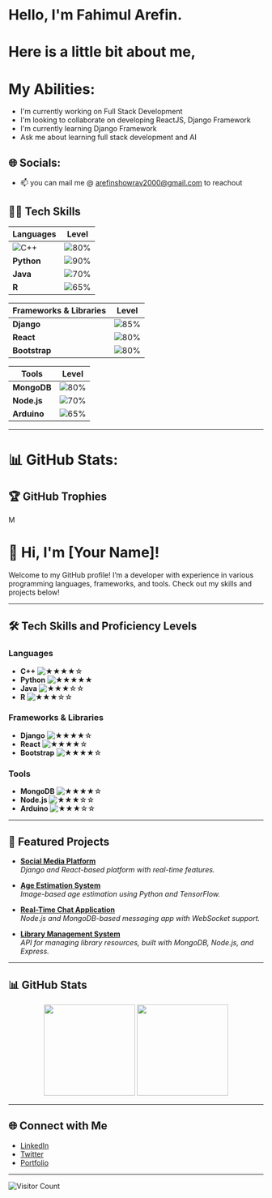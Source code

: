 



# Hello, I'm Fahimul Arefin. 
# Here is a little bit about me,
#  My Abilities:
* I'm currently working on Full Stack Development
* I'm looking to collaborate on developing ReactJS, Django Framework
* I'm currently learning Django Framework
* Ask me about learning full stack development and AI<br>


## 🌐 Socials:
- 📫 you can mail me @ arefinshowrav2000@gmail.com to reachout


## 👨‍💻 Tech Skills
| Languages   | Level                                   |
|-------------|----------------------------------------|
| ![C++](https://img.shields.io/badge/-C++-00599C?style=flat&logo=c%2B%2B&logoColor=white)    | ![80%](https://img.shields.io/badge/Level-80%25-brightgreen) |
| **Python**  | ![90%](https://img.shields.io/badge/Level-90%25-brightgreen) |
| **Java**    | ![70%](https://img.shields.io/badge/Level-70%25-yellowgreen) |
| **R**       | ![65%](https://img.shields.io/badge/Level-65%25-yellow)      |

| Frameworks & Libraries | Level                                   |
|------------------------|-----------------------------------------|
| **Django**             | ![85%](https://img.shields.io/badge/Level-85%25-brightgreen) |
| **React**              | ![80%](https://img.shields.io/badge/Level-80%25-brightgreen) |
| **Bootstrap**          | ![80%](https://img.shields.io/badge/Level-80%25-brightgreen) |

| Tools     | Level                                   |
|-----------|-----------------------------------------|
| **MongoDB** | ![80%](https://img.shields.io/badge/Level-80%25-brightgreen) |
| **Node.js** | ![70%](https://img.shields.io/badge/Level-70%25-yellowgreen) |
| **Arduino** | ![65%](https://img.shields.io/badge/Level-65%25-yellow)      |

---


# 📊 GitHub Stats:




## 🏆 GitHub Trophies
M




# 👋 Hi, I'm [Your Name]!

Welcome to my GitHub profile! I’m a developer with experience in various programming languages, frameworks, and tools. Check out my skills and projects below!

---

## 🛠️ Tech Skills and Proficiency Levels

### Languages

- **C++** ![★★★★☆](https://img.shields.io/badge/Level-★★★★☆-brightgreen)
- **Python** ![★★★★★](https://img.shields.io/badge/Level-★★★★★-brightgreen)
- **Java** ![★★★☆☆](https://img.shields.io/badge/Level-★★★☆☆-yellowgreen)
- **R** ![★★★☆☆](https://img.shields.io/badge/Level-★★★☆☆-yellowgreen)

### Frameworks & Libraries

- **Django** ![★★★★☆](https://img.shields.io/badge/Level-★★★★☆-brightgreen)
- **React** ![★★★★☆](https://img.shields.io/badge/Level-★★★★☆-brightgreen)
- **Bootstrap** ![★★★★☆](https://img.shields.io/badge/Level-★★★★☆-brightgreen)

### Tools

- **MongoDB** ![★★★★☆](https://img.shields.io/badge/Level-★★★★☆-brightgreen)
- **Node.js** ![★★★☆☆](https://img.shields.io/badge/Level-★★★☆☆-yellowgreen)
- **Arduino** ![★★★☆☆](https://img.shields.io/badge/Level-★★★☆☆-yellowgreen)

---

## 🌟 Featured Projects

- **[Social Media Platform](https://github.com/yourusername/social-media-platform)**  
   _Django and React-based platform with real-time features._
  
- **[Age Estimation System](https://github.com/yourusername/age-estimation)**  
   _Image-based age estimation using Python and TensorFlow._
  
- **[Real-Time Chat Application](https://github.com/yourusername/real-time-chat)**  
   _Node.js and MongoDB-based messaging app with WebSocket support._
  
- **[Library Management System](https://github.com/yourusername/library-management-system)**  
   _API for managing library resources, built with MongoDB, Node.js, and Express._

---

## 📊 GitHub Stats

<div align="center">
  <img height="180em" src="https://github-readme-stats.vercel.app/api?username=yourusername&show_icons=true&hide_border=true&theme=radical" />
  <img height="180em" src="https://github-readme-stats.vercel.app/api/top-langs/?username=yourusername&layout=compact&theme=radical" />
</div>

---

## 🌐 Connect with Me

- [LinkedIn](https://www.linkedin.com/in/yourusername)
- [Twitter](https://twitter.com/yourusername)
- [Portfolio](https://yourportfolio.com)

---

![Visitor Count](https://komarev.com/ghpvc/?username=yourusername&color=blue)

<!---
Fahimul-06/Fahimul-06 is a ✨ special ✨ repository because its `README.md` (this file) appears on your GitHub profile.
You can click the Preview link to take a look at your changes.
--->
